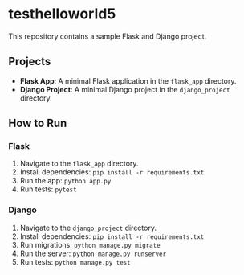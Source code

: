 # testhelloworld5

This repository contains a sample Flask and Django project.

## Projects

- **Flask App**: A minimal Flask application in the `flask_app` directory.
- **Django Project**: A minimal Django project in the `django_project` directory.

## How to Run

### Flask
1. Navigate to the `flask_app` directory.
2. Install dependencies: `pip install -r requirements.txt`
3. Run the app: `python app.py`
4. Run tests: `pytest`

### Django
1. Navigate to the `django_project` directory.
2. Install dependencies: `pip install -r requirements.txt`
3. Run migrations: `python manage.py migrate`
4. Run the server: `python manage.py runserver`
5. Run tests: `python manage.py test`
